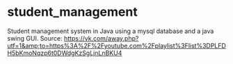# student_management
Student management system in Java using a mysql database and a java swing GUI. 
Source: https://vk.com/away.php?utf=1&amp;to=https%3A%2F%2Fyoutube.com%2Fplaylist%3Flist%3DPLFDH5bKmoNqzp6t0DWdgKzSgLjnLnBKU4


